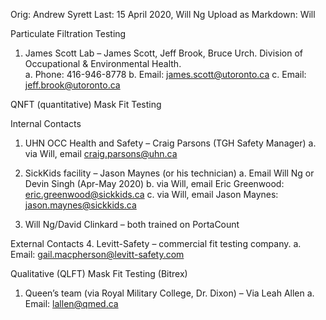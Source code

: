 Orig: Andrew Syrett
Last: 15 April 2020, Will Ng
Upload as Markdown: Will

Particulate Filtration Testing

1.	 James Scott Lab – James Scott, Jeff Brook, Bruce Urch.  Division of Occupational & Environmental Health.  
a.	Phone: 416-946-8778
b.	Email: james.scott@utoronto.ca
c.	Email: jeff.brook@utoronto.ca

QNFT (quantitative) Mask Fit Testing

Internal Contacts
1.	UHN OCC Health and Safety – Craig Parsons (TGH Safety Manager)
a.	via Will, email craig.parsons@uhn.ca
2.	SickKids facility – Jason Maynes (or his technician)
a.	Email Will Ng or Devin Singh (Apr-May 2020)
b.	via Will, email Eric Greenwood: eric.greenwood@sickkids.ca
c.	via Will, email Jason Maynes: jason.maynes@sickkids.ca

3.	Will Ng/David Clinkard – both trained on PortaCount

External Contacts
4.	Levitt-Safety – commercial fit testing company.
a.	Email: gail.macpherson@levitt-safety.com

Qualitative (QLFT) Mask Fit Testing (Bitrex)

1.	Queen’s team (via Royal Military College, Dr. Dixon) – Via Leah Allen
a.	Email: lallen@qmed.ca
